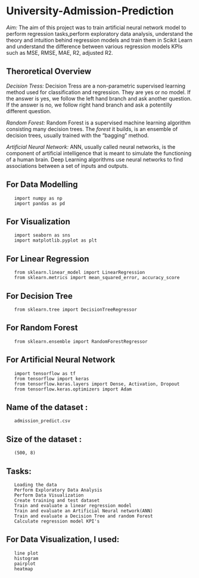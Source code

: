 # University-Admission-Prediction

*Aim:* The aim of this project was to train artificial neural network model to perform regression tasks,perform exploratory data analysis, understand the theory and intuition behind regression models and train them in Scikit Learn and understand the difference between various regression models KPIs such as MSE, RMSE, MAE, R2, adjusted R2.

## Theroretical Overview

*Decision Tress:* Decision Tress are a non-parametric supervised learning method used for classification and regression. They are yes or no model. If the answer is yes, we follow the left hand branch and ask another question. If the answer is no, we follow right hand branch and ask a potentilly different question.

*Random Forest:* Random Forest is a supervised machine learning algorithm consisting many decision trees. The *forest* it builds, is an ensemble of decision trees, usually trained with the “bagging” method.

*Artificial Neural Network:* ANN, usually called neural networks, is the component of artificial intelligence that is meant to simulate the functioning of a human brain. Deep Learning algorithms use neural networks to find associations between a set of inputs and outputs. 

## For Data Modelling  
       import numpy as np
       import pandas as pd

## For Visualization 
       import seaborn as sns 
       import matplotlib.pyplot as plt 

## For Linear Regression
       from sklearn.linear_model import LinearRegression
       from sklearn.metrics import mean_squared_error, accuracy_score

## For Decision Tree
       from sklearn.tree import DecisionTreeRegressor
                    
## For Random Forest
       from sklearn.ensemble import RandomForestRegressor

## For Artificial Neural Network
       import tensorflow as tf
       from tensorflow import keras
       from tensorflow.keras.layers import Dense, Activation, Dropout
       from tensorflow.keras.optimizers import Adam
                  
## Name of the dataset : 
       admission_predict.csv

## Size of the dataset : 
       (500, 8)

## Tasks:
       Loading the data
       Perform Exploratory Data Analysis
       Perform Data Visualization
       Create training and test dataset
       Train and evaluate a linear regression model
       Train and evaluate an Artificial Neural network(ANN)
       Train and evaluate a Decision Tree and random Forest
       Calculate regression model KPI's

## For Data Visualization, I used:
       line plot
       histogram
       pairplot
       heatmap
